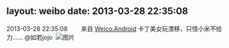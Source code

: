 layout: weibo
date: 2013-03-28 22:35:08
---
<meta name="referrer" content="no-referrer" />

2013-03-28 22:35:08  &nbsp;&nbsp;&nbsp;&nbsp;&nbsp;&nbsp; 来自 <a href="http://app.weibo.com/t/feed/l4RWD" rel="nofollow">Weico.Android</a>
卡丁美女玩漂移，只怪小米不给力…… @如若jojo  ​​​
![图片](https://ww4.sinaimg.cn/large/6d2a6003jw1e35v5fp050j.jpg)

